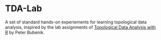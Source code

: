 # TDA-Lab
 A set of standard hands-on experiements for learning topological data analysis, inspired by the lab assignments of [Topological Data Analysis with R](https://people.clas.ufl.edu/peterbubenik/intro-to-tda/) by Peter Bubenik. 
